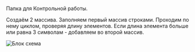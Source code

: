 Папка для Контрольной работы.

Создаём 2 массива. Заполняем первый массив строками. Проходим по нему циклом, проверяя длину элементов.
Если длина элемента больше или равна 3 символам - добавляем во второй массив.

<image src="E:\Java proj\Ctrlwork\Untitled Diagram-Page-1.jpg" alt="Блок схема">